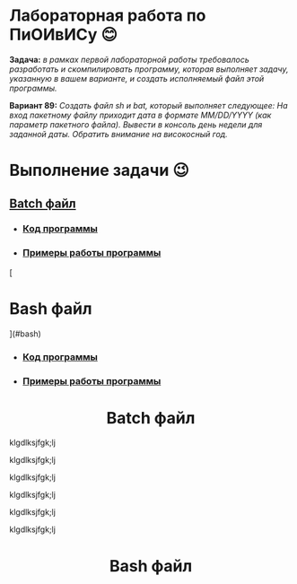 # Лабораторная работа по ПиОИвИСу :blush:
__Задача:__ _в рамках первой лабораторной работы требовалось разработать и скомпилировать программу, которая выполняет задачу, указанную в вашем варианте, и создать исполняемый файл этой программы._

__Вариант 89:__ _Создать файл sh и bat, который выполняет следующее: 
На вход пакетному файлу приходит дата в формате MM/DD/YYYY (как параметр пакетного файла). Вывести в консоль день недели для заданной даты. Обратить внимание на високосный год._

# Выполнение задачи &#128521;
[<h2>Batch файл</h2>](#batch)
<ul>
  <li><h3><a href="#batch_code">Код программы</a></h3></li>
  <li><h3><a href="#batch_example">Примеры работы программы</a></h3></li>
</ul>
[<h1>Bash файл</h1>](#bash)
<ul>
  <li><h3><a href="#bash_code">Код программы</a></h3></li>
  <li><h3><a href="#bash_example">Примеры работы программы</a></h3></li>
</ul>
<h1 id="batch" align="center">Batch файл</h1>
<p>klgdlksjfgk;lj</p>
<p>klgdlksjfgk;lj</p>
<p>klgdlksjfgk;lj</p>
<p>klgdlksjfgk;lj</p>
<p>klgdlksjfgk;lj</p>
<p>klgdlksjfgk;lj</p>
<h1 id="bash" align="center">Bash файл</h1>

